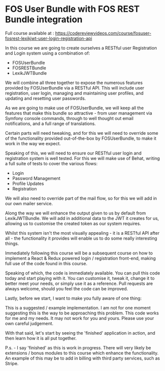 # FOS User Bundle with FOS REST Bundle integration

Full course available at : https://codereviewvideos.com/course/fosuser-fosrest-lexikjwt-user-login-registration-api

In this course we are going to create ourselves a RESTful user Registration and Login system using a combination of:

* FOSUserBundle
* FOSRESTBundle
* LexikJWTBundle

We will combine all three together to expose the numerous features provided by FOSUserBundle via a RESTful API. This will include user registration, user login, managing and maintaining user profiles, and updating and resetting user passwords.

As we are going to make use of FOSUserBundle, we will keep all the features that make this bundle so attractive - from user management via Symfony console commands, through to well thought out email notifications, and a full range of translations.

Certain parts will need tweaking, and for this we will need to override some of the functionality provided out-of-the-box by FOSUserBundle, to make it work in the way we expect.

Speaking of this, we will need to ensure our RESTful user login and registration system is well tested. For this we will make use of Behat, writing a full suite of tests to cover the various flows:

* Login
* Password Management
* Profile Updates
* Registration

We will also need to override part of the mail flow, so for this we will add in our own mailer service.

Along the way we will enhance the output given to us by default from LexikJWTBundle. We will add in additional data to the JWT it creates for us, allowing us to customise the created token as our system requires.

Whilst this system isn't the most visually appealing - it is a RESTful API after all - the functionality it provides will enable us to do some really interesting things.

Immediately following this course will be a subsequent course on how to implement a React & Redux powered login / registration front-end, making full use of the code found in this course.

Speaking of which, the code is immediately available. You can pull this code today and start playing with it. You can customise it, tweak it, change it to better meet your needs, or simply use it as a reference. Pull requests are always welcome, should you feel the code can be improved.

Lastly, before we start, I want to make you fully aware of one thing:

This is a suggested / example implementation. I am not for one moment suggesting this is the way to be approaching this problem. This code works for me and my needs. It may not work for you and yours. Please use your own careful judgement.

With that said, let's start by seeing the 'finished' application in action, and then learn how it is all put together.

P.s. - I say 'finished' as this is work in progress. There will very likely be extensions / bonus modules to this course which enhance the functionality. An example of this may be to add in billing with third party services, such as Stripe.
